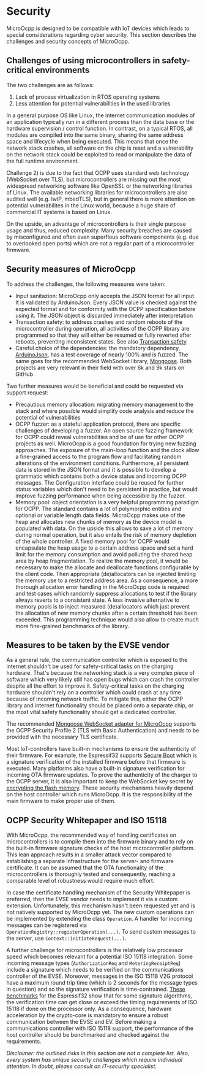 # Security

MicroOcpp is designed to be compatible with IoT devices which leads to special considerations regarding cyber security. This section describes the challenges and security concepts of MicroOcpp.

## Challenges of using microcontrollers in safety-critical environments

The two challenges are as follows:

1. Lack of process virtualization in RTOS operating systems
2. Less attention for potential vulnerabilities in the used libraries

In a general purpose OS like Linux, the internet communication modules of an application typically run in a different process than the data base or the hardware supervision / control function. In contrast, on a typical RTOS, all modules are compiled into the same binary, sharing the same address space and lifecycle when being executed. This means that once the network stack crashes, all software on the chip is reset and a vulnerability on the network stack could be exploited to read or manipulate the data of the full runtime environment.

Challenge 2) is due to the fact that OCPP uses standard web technology (WebSocket over TLS), but microcontrollers are missing out the most widespread networking software like OpenSSL or the networking libraries of Linux. The available networking libraries for microcontrollers are also audited well (e.g. lwIP, mbedTLS), but in general there is more attention on potential vulnerabilites in the Linux world, because a huge share of commercial IT systems is based on Linux.

On the upside, an advantage of microcontrollers is their single purpose usage and thus, reduced complexity. Many security breaches are caused by misconfigured and often even superflous software components (e.g. due to overlooked open ports) which are not a regular part of a microcontroller firmware.

## Security measures of MicroOcpp

To address the challenges, the following measures were taken:

- Input sanitazion: MicroOcpp only accepts the JSON format for all input. It is validated by ArduinoJson. Every JSON value is checked against the expected format and for conformity with the OCPP specification before using it. The JSON object is discarded immediately after interpretation
- Transaction safety: to address crashes and random reboots of the microcontroller during operation, all activities of the OCPP library are programmed so that they will either be resumed or fully reverted after reboots, preventing inconsistent states. See also [Transaction safety](../intro-tech/#transaction-safety)
- Careful choice of the dependencies: the mandatory dependency, [ArduinoJson](https://github.com/bblanchon/ArduinoJson), has a test coverage of nearly 100% and is fuzzed. The same goes for the recommended WebSocket library, [Mongoose](https://github.com/cesanta/mongoose). Both projects are very relevant in their field with over 6k and 9k stars on GitHub

Two further measures would be beneficial and could be requested via support request:

- Precautious memory allocation: migrating memory management to the stack and where possible would simplify code analysis and reduce the potential of vulnerabilities
- OCPP fuzzer: as a stateful application protocol, there are specific challenges of developing a fuzzer. An open source fuzzing framework for OCPP could reveal vulnerabilities and be of use for other OCPP projects as well. MicroOcpp is a good foundation for trying new fuzzing approaches. The exposure of the main-loop function and the clock allow a fine-grained access to the program flow and facilitating random alterations of the environment conditions. Furthermore, all persistent data is stored in the JSON format and it is possible to develop a grammatic which contains both a device status and incoming OCPP messages. The Configuration interface could be reused for further status variables which don't need to be persistent in practice, but would improve fuzzing performance when being accessible by the fuzzer.
- Memory pool: object orientation is a very helpful programming paradigm for OCPP. The standard contains a lot of polymorphic entities and optional or variable length data fields. MicroOcpp makes use of the heap and allocates new chunks of memory as the device model is populated with data. On the upside this allows to save a lot of memory during normal operation, but it also entails the risk of memory depletion of the whole controller. A fixed memory pool for OCPP would encapsulate the heap usage to a certain address space and set a hard limit for the memory consumption and avoid polluting the shared heap area by heap fragmentation. To realize the memory pool, it would be necessary to make the allocate and deallocate functions configurable by the client code. Then appropriate (de)allocators can be injected limiting the memory use to a restricted address area. As a consequence, a more thorough allocation error handling in the MicroOcpp code is required and test cases which randomly suppress allocations to test if the library always reverts to a consistent state. A less invasive alternative to memory pools is to inject measured (de)allocators which just prevent the allocation of new memory chunks after a certain threshold has been exceeded. This programming technique would also allow to create much more fine-grained benchmarks of the library.

## Measures to be taken by the EVSE vendor

As a general rule, the communication controller which is exposed to the internet shouldn't be used for safety-critical tasks on the charging hardware. That's because the networking stack is a very complex piece of software which very likely still has open bugs which can crash the controller despite all the effort to improve it. Safety-critical tasks on the charging hardware shouldn't rely on a controller which could crash at any time because of incoming network traffic. To mitigate this, either the OCPP library and internet functionality should be placed onto a separate chip, or the most vital safety functionality should get a dedicated controller.

The recommended [Mongoose WebSocket adapter for MicroOcpp](https://github.com/matth-x/MicroOcppMongoose) supports the OCPP Security Profile 2 (TLS with Basic Authentication) and needs to be provided with the necessary TLS certificate.

Most IoT-controllers have built-in mechanisms to ensure the authenticity of their firmware. For example, the Espressif32 supports [Secure Boot](https://docs.espressif.com/projects/esp-idf/en/latest/esp32/security/secure-boot-v2.html) which is a signature verification of the installed firmware before that firmware is executed. Many platforms also have a built-in signature verification for incoming OTA firmware updates. To prove the authenticity of the charger to the OCPP server, it is also important to keep the WebSocket key secret by [encrypting the flash memory](https://docs.espressif.com/projects/esp-idf/en/latest/esp32/security/flash-encryption.html). These security mechanisms heavily depend on the host controller which runs MicroOcpp. It is the responsibility of the main firmware to make proper use of them.

## OCPP Security Whitepaper and ISO 15118

With MicroOcpp, the recommended way of handling certificates on microcontrollers is to compile them into the firmware binary and to rely on the built-in firmware signature checks of the host microcontroller platform. This lean approach results in a smaller attack vector compared to establishing a separate infrastructure for the server- and firmware certificate. It can be assumed that the OTA functionality of the microcontrollers is thoroughly tested and consequently, reaching a comparable level of robustness would require much effort.

In case the certificate handling mechanism of the Security Whitepaper is preferred, then the EVSE vendor needs to implement it via a custom extension. Unfortunately, this mechanism hasn't been requested yet and is not natively supported by MicroOcpp yet. The new custom operations can be implemented by extending the class `Operation`. A handler for incoming messages can be registered via `OperationRegistry::registerOperation(...)`. To send custom messages to the server, use `Context::initiateRequest(...)`.

A further challenge for microcontrollers is the relatively low processor speed which becomes relevant for a potential ISO 15118 integration. Some incoming message types (`AuthorizationReq` and `MeteringReceiptReq`) include a signature which needs to be verified on the communications controller of the EVSE. Moreover, messages in the ISO 15118 V2G protocol have a maximum round trip time (which is 2 seconds for the message types in question) and so the signature verification is time-contrained. [These benchmarks](https://web.archive.org/web/20230724184529/https://www.oryx-embedded.com/benchmark/espressif/crypto-esp32.html) for the Espressif32 show that for some signature algorithms, the verification time can get close or exceed the timing requirements of ISO 15118 if done on the processor only. As a consequence, hardware acceleration by the crypto-core is mandatory to ensure a robust communication between the EVSE and EV. Before making a communications controller with ISO 15118 support, the performance of the host controller should be benchmarked and checked against the requirements.

*Disclaimer: the outlined risks in this section are not a complete list. Also, every system has unique security challenges which require individual attention. In doubt, please consult an IT-security specialist.*
